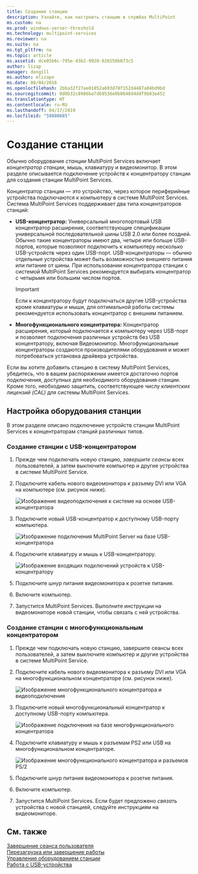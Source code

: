 ```yaml
---
title: Создание станции
description: Узнайте, как настроить станцию в службах MultiPoint
ms.custom: na
ms.prod: windows-server-threshold
ms.technology: multipoint-services
ms.reviewer: na
ms.suite: na
ms.tgt_pltfrm: na
ms.topic: article
ms.assetid: dce05b6c-795e-43b2-9920-026550b873c5
author: lizap
manager: dongill
ms.author: elizapo
ms.date: 08/04/2016
ms.openlocfilehash: 2bba32f27ae01052a693d78f152d4487a04bd9bd
ms.sourcegitcommit: 0d0b32c8986ba7db9536e0b8648d4ddf9b03e452
ms.translationtype: HT
ms.contentlocale: ru-RU
ms.lasthandoff: 04/17/2019
ms.locfileid: "59880685"
---
```

# <a name="set-up-a-station"></a>Создание станции
Обычно оборудование *станции* MultiPoint Services включает *концентратор станции*, мышь, клавиатуру и видеомонитор. В этом разделе описывается подключение устройств к концентратору станции для создания станции MultiPoint Services.  
  
Концентратор станции — это устройство, через которое периферийные устройства подключаются к компьютеру в системе MultiPoint Services. Система MultiPoint Services поддерживает два типа концентраторов станций:  
  
-   **USB-концентратор:** Универсальный многопортовый USB концентратор расширения, соответствующие спецификации универсальной последовательной шины USB 2.0 или более поздней. Обычно такие концентраторы имеют два, четыре или больше USB-портов, которые позволяют подключить к компьютеру несколько USB-устройств через один USB-порт. USB-концентраторы — обычно отдельные устройства может быть возможностью внешнего питания или питание от шины. При использовании концентратора станции с системой MultiPoint Services рекомендуется выбирать концентратор с четырьмя или большим числом портов.  
  
    > [!IMPORTANT]  
    > Если к концентратору будут подключаться другие USB-устройства кроме клавиатуры и мыши, для оптимальной работы системы рекомендуется использовать концентратор с внешним питанием.  
  
-   **Многофункционального концентратора:** Концентратор расширения, который подключается к компьютеру через USB-порт и позволяет подключения различных устройств без USB концентратору, включая Видеомонитор. Многофункциональные концентраторы создаются производителями оборудования и может потребоваться установка драйвера устройства.  
  
Если вы хотите добавить станцию в систему MultiPoint Services, убедитесь, что в вашем распоряжении имеется достаточно портов подключения, доступных для необходимого оборудования станции. Кроме того, необходимо защитить, соответствующее числу *клиентских лицензий (CAL)* для системы MultiPoint Services.  
  
## <a name="setting-up-station-hardware"></a>Настройка оборудования станции  
В этом разделе описано подключение устройств станции MultiPoint Services к концентраторам станций различных типов.  
  
### <a name="to-set-up-a-station-with-a-usb-hub"></a>Создание станции с USB-концентратором  
  
1.  Прежде чем подключать новую станцию, *завершите* *сеансы* всех пользователей, а затем выключите компьютер и другие устройства в системе MultiPoint Service.  
  
2.  Подключите кабель нового видеомонитора к разъему DVI или VGA на компьютере (см. рисунок ниже).  
  
    ![Изображение видеоподключения к системе на основе USB-концентратора](./media/WMSVideoConnection.gif)  
  
3.  Подключите новый USB-концентратор к доступному USB-порту компьютера.  
  
    ![Изображение подключения MultiPoint Server на базе USB-концентратора](./media/WMSUSBHubConnection.gif)  
  
4.  Подключите клавиатуру и мышь к USB-концентратору.  
  
    ![Изображение входящих подключений устройств к USB-концентратору](./media/WMSUSBDeviceConnection.gif)  
  
5.  Подключите шнур питания видеомонитора к розетке питания.  
  
6.  Включите компьютер.  
  
7.  Запустится MultiPoint Services. Выполните инструкции на видеомониторе новой станции, чтобы связать с ней устройства.  
  
### <a name="to-set-up-a-station-with-a-multifunction-hub"></a>Создание станции с многофункциональным концентратором  
  
1.  Прежде чем подключать новую станцию, завершите сеансы всех пользователей, а затем выключите компьютер и другие устройства в системе MultiPoint Service.  
  
2.  Подключите кабель нового видеомонитора к разъему DVI или VGA на многофункциональном концентраторе (см. рисунок ниже).  
  
    ![Изображение многофункционального концентратора и видеоподключения](./media/WMSMultifunctionHubVideoConnection.gif)  
  
3.  Подключите новый многофункциональный концентратор к доступному USB-порту компьютера.  
  
    ![Изображение подключения на базе многофункционального концентратора](./media/WMSMultifunctionHubConnection.gif)  
  
4.  Подключите клавиатуру и мышь к разъемам PS2 или USB на многофункциональном концентраторе.  
  
    ![Изображение многофункционального концентратора и разъемов PS/2](./media/WMSMultifunctionHubPS2Connection.gif)  
  
5.  Подключите шнур питания видеомонитора к розетке питания.  
  
6.  Включите компьютер.  
  
7.  Запустится MultiPoint Services. Если будет предложено *связать* устройства с новой станцией, следуйте инструкциям на видеомониторе.  
  
## <a name="see-also"></a>См. также  
[Завершение сеанса пользователя](End-a-User-Session.md)  
[Перезагрузка или завершение работы](Restart-or-Shut-Down.md)  
[Управление оборудованием станции](Manage-Station-Hardware.md)  
[Работа с USB-устройства](Work-with-USB-Devices.md)